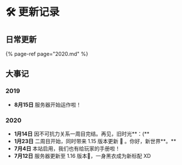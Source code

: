 # 🛠️ 更新记录

## 日常更新

{% page-ref page="2020.md" %}

## 大事记

### 2019

* **8月15日** 服务器开始运作啦！

### 2020

* **1月14日** 因不可抗力关系一周目完结。再见，旧时光**：\(**
* **1月23日** 二周目开始，同时带来 1.15 版本更新 🐝 。你好，新世界**。**
*  **7月4日**  本站启用，我们也有给玩家的手册啦！
* **7月12日** 服务器更新至 1.16 版本👿，一身黑衣成为新标配 XD



